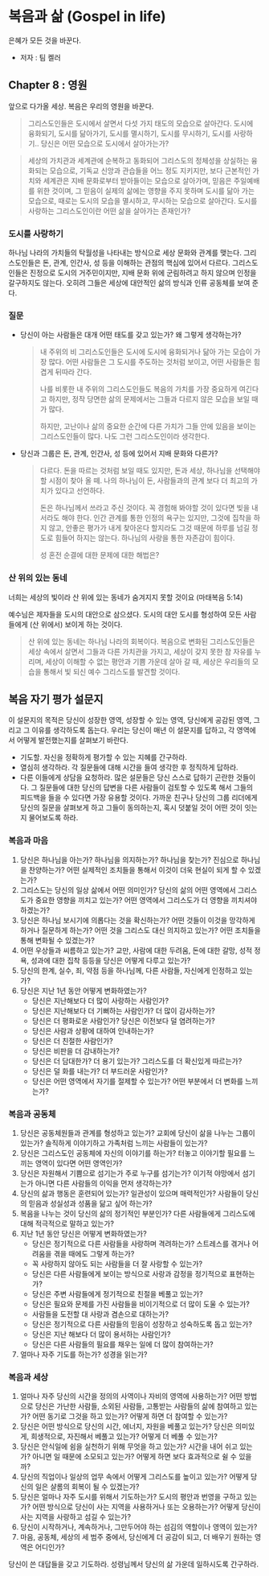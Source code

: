 # 복음과 삶 (Gospel in life)

은혜가 모든 것을 바꾼다.

* 저자 : 팀 켈러



## Chapter 8 : 영원

앞으로 다가올 세상. 복음은 우리의 영원을 바꾼다.

> 그리스도인들은 도시에서 살면서 다섯 가지 태도의 모습으로 살아간다. 도시에 융화되기, 도시를 닮아가기, 도시를 멸시하기, 도시를 무시하기, 도시를 사랑하기.. 당신은 어떤 모습으로 도시에서 살아가는가?

> 세상의 가치관과 세계관에 순복하고 동화되어 그리스도의 정체성을 상실하는 융화되는 모습으로, 기독교 신앙과 관습들을 어느 정도 지키지만, 보다 근본적인 가치와 세계관은 지배 문화로부터 받아들이는 모습으로 살아가며, 믿음은 주일예배를 위한 것이며, 그 믿음이 실제의 삶에는 영향을 주지 못하며 도시를 닮아 가는 모습으로, 때로는 도시의 모습을 멸시하고, 무시하는 모습으로 살아간다. 도시를 사랑하는 그리스도인이란 어떤 삶을 살아가는 존재인가?



### 도시를 사랑하기

하나님 나라의 가치들의 탁월성을 나타내는 방식으로 세상 문화와 관계를 맺는다. 그리스도인들은 돈, 관계, 인간사, 성 등을 이해하는 관점의 핵심에 있어서 다르다. 그리스도인들은 진정으로 도시의 거주민이지만, 지배 문화 위에 군림하려고 하지 않으며 인정을 갈구하지도 않는다. 오히려 그들은 세상에 대안적인 삶의 방식과 인류 공동체를 보여 준다. 



### 질문

- 당신이 아는 사람들은 대개 어떤 태도를 갖고 있는가? 왜 그렇게 생각하는가?

  > 내 주위의 비 그리스도인들은 도시에 도시에 융화되거나 닮아 가는 모습이 가장 많다. 어떤 사람들은 그 도시를 주도하는 것처럼 보이고, 어떤 사람들은 힘겹게 뒤따라 간다.
  >
  > 나를 비롯한 내 주위의 그리스도인들도 복음의 가치를 가장 중요하게 여긴다고 하지만, 정작 당면한 삶의 문제에서는 그들과 다르지 않은 모습을 보일 때가 많다.
  >
  > 하지만, 고난이나 삶의 중요한 순간에 다른 가치가 그들 안에 있음을 보이는 그리스도인들이 많다. 나도 그런 그리스도인이라 생각한다. 

- 당신과 그룹은 돈, 관계, 인간사, 성 등에 있어서 지배 문화와 다른가? 

  > 다르다. 돈을 따르는 것처럼 보일 때도 있지만, 돈과 세상, 하나님을 선택해야 할 시점이 찾아 올 떼. 나의 하나님이 돈, 사람들과의 관계 보다 더 최고의 가치가 있다고 선언하다.
  >
  > 돈은 하나님께서 쓰라고 주신 것이다. 꼭 경험해 봐야할 것이 있다면 빚을 내서라도 해야 한다. 인간 관계를 통한 인정의 욕구는 있지만, 그것에 집착을 하지 않고, 안좋은 평가가 내게 찾아온다 할지라도 그것 때문에 하루를 넘길 정도로 힘들어 하지는 않는다. 하나님의 사랑을 통한 자존감이 힘이다.
  >
  > 성 혼전 순결에 대한 문제에 대한 해법은?



### 산 위의 있는 동네

너희는 세상의 빛이라 산 위에 있는 동네가 숨겨지지 못할 것이요 (마태복음 5:14)

예수님은 제자들을 도시의 대안으로 삼으셨다. 도시의 대안 도시를 형성하여 모든 사람들에게 (산 위에서) 보이게 하는 것이다. 

> 산 위에 있는 동네는 하나님 나라의 회복이다. 복음으로 변화된 그리스도인들은 세상 속에서 살면서 그들과 다른 가치관을 가지고, 세상이 갖지 못한 참 자유를 누리며, 세상이 이해할 수 없는 평안과 기쁨 가운데 살아 갈 때, 세상은 우리들의 모습을 통해서 빛 되신 예수 그리스도를 발견할 것이다.



## 복음 자기 평가 설문지

이 설문지의 목적은 당신이 성장한 영역, 성장할 수 있는 영역, 당신에게 공감된 영역, 그리고 그 이유를 생각하도록 돕는다. 우리는 당신이 매년 이 설문지를 답하고, 각 영역에서 어떻게 발전했는지를 살펴보기 바란다.

* 기도할. 자신을 정확하게 평가할 수 있는 지혜를 간구하라.
* 열심히 생각하라. 각 질문들에 대해 시간을 들여 생각한 후 정직하게 답하라.
* 다른 이들에게 상담을 요청하라. 많은 설문들은 당신 스스로 답하기 곤란한 것들이다. 그 질문들에 대한 당신의 답변을 다른 사람들이 검토할 수 있도록 해서 그들의 피드백을 들을 수 있다면 가장 유용할 것이다. 가까운 친구나 당신의 그룹 리더에게 당신의 질문을 살펴보게 하고 그들이 동의하는지, 혹시 덧붙일 것이 어떤 것이 잇는지 물어보도록 하라.



### 복음과 마음

1. 당신은 하나님을 아는가? 하나님을 의지하는가? 하나님을 찾는가? 진심으로 하나님을 찬양하는가? 어떤 실제적인 조치들을 통해서 이것이 더욱 현실이 되게 할 수 있겠는가?
2. 그리스도는 당신의 일상 삶에서 어떤 의미인가? 당신의 삶의 어떤 영역에서 그리스도가 중요한 영향을 끼치고 있는가? 어떤 영역에서 그리스도가 더 영향을 끼치셔야 하겠는가?
3. 당신은 하나님 보시기에 의롭다는 것을 확신하는가? 어떤 것들이 이것을 망각하게 하거나 질문하게 하는가? 어떤 것을 그리스도 대신 의지하고 있는가? 어떤 조치들을 통해 변화될 수 있겠는가?
4. 어떤 우상들과 씨름하고 있는가? 교만, 사람에 대한 두려움, 돈에 대한 갈망, 성적 정욕, 성과에 대한 집착 등등을 당신은 어떻게 다루고 있는가?
5. 당신의 한계, 실수, 죄, 약점 등을 하나님께, 다른 사람들, 자신에게 인정하고 있는가?
6. 당신은 지난 1년 동안 어떻게 변화하였는가?
   - 당신은 지난해보다 더 많이 사랑하는 사람인가?
   - 당신은 지난해보다 더 기뻐하는 사람인가? 더 많이 감사하는가?
   - 당신은 더 평화로운 사람인가? 당신은 이전보다 덜 염려하는가?
   - 당신은 사람과 상황에 대하여 인내하는가?
   - 당신은 더 친절한 사람인가?
   - 당신은 비판을 더 감내하는가?
   - 당신은 더 담대한가? 더 용기 있는가? 그리스도를 더 확신있게 따르는가?
   - 당신은 덜 화를 내는가? 더 부드러운 사람인가?
   - 당신은 어떤 영역에서 자기를 절제할 수 있는가? 어떤 부분에서 더 변화를 느끼는가?



### 복음과 공동체

1. 당신은 공동체원들과 관계를 형성하고 있는가? 교회에 당신이 삶을 나누는 그룹이 있는가? 솔직하게 이야기하고 가족처럼 느끼는 사람들이 있는가?
2. 당신은 그리스도인 공동체에 자신의 이야기를 하는가? 터놓고 이야기할 필요를 느끼는 영역이 있다면 어떤 영역인가?
3. 당신은 자원해서 기쁨으로 섬기는가 주로 누구를 섬기는가? 이기적 야망에서 섬기는가 아니면 다른 사람들의 이익을 먼저 생각하는가?
4. 당신의 삶과 행동은 훈련되어 있는가? 일관성이 있으며 매력적인가? 사람들이 당신의 믿음과 성실성과 성품을 닮고 싶어 하는가?
5. 복음을 나누는 것이 당신의 삶의 정기적인 부분인가? 다른 사람들에게 그리스도에 대해 적극적으로 말하고 있는가?
6. 지난 1년 동안 당신은 어떻게 변화하였는가?
   - 당신은 정기적으로 다른 사람들을 사랑하며 격려하는가? 스트레스를 겪거나 어려움을 겪을 때에도 그렇게 하는가?
   - 꼭 사랑하지 않아도 되는 사람들을 더 잘 사랑할 수 있는가?
   - 당신은 다른 사람들에게 보이는 방식으로 사랑과 감정을 정기적으로 표현하는가?
   - 당신은 주변 사람들에게 정기적으로 친절을 베풀고 있는가?
   - 당신은 필요와 문제를 가진 사람들을 비이기적으로 더 많이 도울 수 있는가?
   - 사람들을 도전할 대 사랑과 겸손으로 대하는가?
   - 당신은 정기적으로 다른 사람들의 믿음이 성장하고 성숙하도록 돕고 있는가?
   - 당신은 지난 해보다 더 많이 용서하는 사람인가?
   - 당신은 다른 사람들의 필요를 채우는 일에 더 많이 참여하는가?
7. 얼마나 자주 기도를 하는가? 성경을 읽는가? 



### 복음과 세상

1. 얼마나 자주 당신의 시간을 정의의 사역이나 자비의 영역에 사용하는가? 어떤 방법으로 당신은 가난한 사람들, 소외된 사람들, 고통받는 사람들의 삶에 참여하고 있는가? 어떤 동기로 그것을 하고 있는가? 어떻게 하면 더 참여할 수 있는가?
2. 당신은 어떤 방식으로 당신의 시간, 에너지, 자원을 베풀고 있는가? 당신은 의미있게, 희생적으로, 자진해서 베풀고 있는가? 어떻게 더 베풀 수 있는가?
3. 당신은 안식일에 쉼을 실천하기 위해 무엇을 하고 있는가? 시간을 내어 쉬고 있는가? 아니면 일 때문에 소모되고 있는가? 어떻게 하면 보다 효과적으로 쉴 수 있을까?
4. 당신의 직업이나 일상의 업무 속에서 어떻게 그리스도를 높이고 있는가? 어떻게 당신의 일은 샬롬의 회복이 될 수 있겠는가?
5. 당신은 얼마나 자주 도시를 위해서 기도하는가? 도시의 평안과 번영을 구하고 있는가? 어떤 방식으로 당신이 사는 지역을 사용하거나 또는 오용하는가? 어떻게 당신이 사는 지역을 사랑하고 섬길 수 있는가?
6. 당신이 시작하거나, 계속하거나, 그만두어야 하는 섬김의 역할이나 영역이 있는가?
7. 마음, 공동체, 세상의 세 범주 중에서, 당신에게 더 공감이 되고, 더 배우기 원하는 영역은 어디인가?



당신이 쓴 대답들을 갖고 기도하라. 성령님께서 당신의 삶 가운데 일하시도록 간구하라.